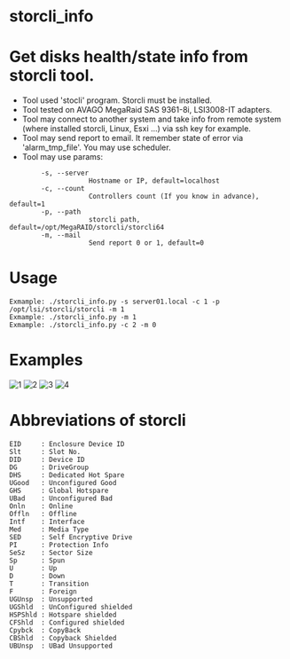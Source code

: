 # storcli_info
# Get disks health/state info from storcli tool.

* Tool used 'stocli' program. Storcli must be installed.
* Tool tested on AVAGO MegaRaid SAS 9361-8i, LSI3008-IT adapters.
* Tool may connect to another system and take info from remote system (where installed storcli, Linux, Esxi ...) via ssh key for example.
* Tool may send report to email. It remember state of error via 'alarm_tmp_file'. You may use scheduler.
* Tool may use params:
```
        -s, --server
                    Hostname or IP, default=localhost
        -c, --count
                    Controllers count (If you know in advance), default=1
        -p, --path
                    storcli path, default=/opt/MegaRAID/storcli/storcli64
        -m, --mail
                    Send report 0 or 1, default=0
```
# Usage
```
Exmample: ./storcli_info.py -s server01.local -c 1 -p /opt/lsi/storcli/storcli -m 1
Exmample: ./storcli_info.py -m 1
Exmample: ./storcli_info.py -c 2 -m 0
```

# Examples
![1](storcli_info1.png)
![2](storcli_info2.png)
![3](storcli_info3.png)
![4](storcli_info4.png)

# Abbreviations of storcli
```
EID     : Enclosure Device ID
Slt     : Slot No.
DID     : Device ID
DG      : DriveGroup
DHS     : Dedicated Hot Spare
UGood   : Unconfigured Good
GHS     : Global Hotspare
UBad    : Unconfigured Bad
Onln    : Online
Offln   : Offline
Intf    : Interface
Med     : Media Type
SED     : Self Encryptive Drive
PI      : Protection Info
SeSz    : Sector Size
Sp      : Spun
U       : Up
D       : Down
T       : Transition
F       : Foreign
UGUnsp  : Unsupported
UGShld  : UnConfigured shielded
HSPShld : Hotspare shielded
CFShld  : Configured shielded
Cpybck  : CopyBack
CBShld  : Copyback Shielded
UBUnsp  : UBad Unsupported
```
